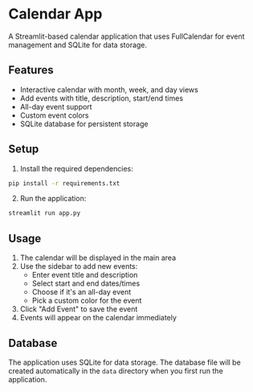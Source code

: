 # Calendar App

A Streamlit-based calendar application that uses FullCalendar for event management and SQLite for data storage.

## Features

- Interactive calendar with month, week, and day views
- Add events with title, description, start/end times
- All-day event support
- Custom event colors
- SQLite database for persistent storage

## Setup

1. Install the required dependencies:
```bash
pip install -r requirements.txt
```

2. Run the application:
```bash
streamlit run app.py
```

## Usage

1. The calendar will be displayed in the main area
2. Use the sidebar to add new events:
   - Enter event title and description
   - Select start and end dates/times
   - Choose if it's an all-day event
   - Pick a custom color for the event
3. Click "Add Event" to save the event
4. Events will appear on the calendar immediately

## Database

The application uses SQLite for data storage. The database file will be created automatically in the `data` directory when you first run the application. 